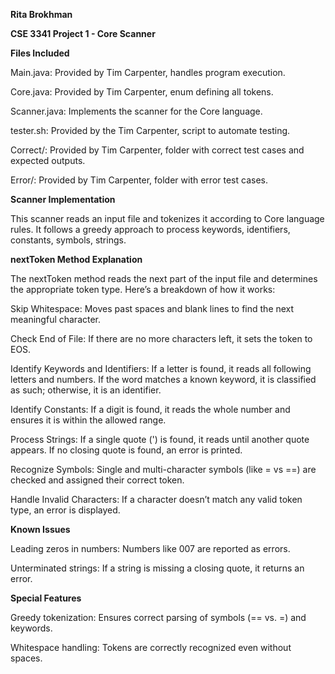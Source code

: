 **Rita Brokhman**

**CSE 3341 Project 1 - Core Scanner**

**Files Included**

Main.java: Provided by Tim Carpenter, handles program execution.

Core.java: Provided by Tim Carpenter, enum defining all tokens.

Scanner.java: Implements the scanner for the Core language.

tester.sh: Provided by the Tim Carpenter, script to automate testing.

Correct/: Provided by Tim Carpenter, folder with correct test cases and expected outputs.

Error/: Provided by Tim Carpenter, folder with error test cases.

**Scanner Implementation**

This scanner reads an input file and tokenizes it according to Core language rules. It follows a greedy approach to process keywords, identifiers, constants, symbols, strings.

**nextToken Method Explanation**

The nextToken method reads the next part of the input file and determines the appropriate token type. Here’s a breakdown of how it works:

Skip Whitespace: Moves past spaces and blank lines to find the next meaningful character.

Check End of File: If there are no more characters left, it sets the token to EOS.

Identify Keywords and Identifiers: If a letter is found, it reads all following letters and numbers. If the word matches a known keyword, it is classified as such; otherwise, it is an identifier.

Identify Constants: If a digit is found, it reads the whole number and ensures it is within the allowed range.

Process Strings: If a single quote (') is found, it reads until another quote appears. If no closing quote is found, an error is printed.

Recognize Symbols: Single and multi-character symbols (like = vs ==) are checked and assigned their correct token.

Handle Invalid Characters: If a character doesn’t match any valid token type, an error is displayed.

**Known Issues**

Leading zeros in numbers: Numbers like 007 are reported as errors.

Unterminated strings: If a string is missing a closing quote, it returns an error.

**Special Features**

Greedy tokenization: Ensures correct parsing of symbols (== vs. =) and keywords.

Whitespace handling: Tokens are correctly recognized even without spaces.
